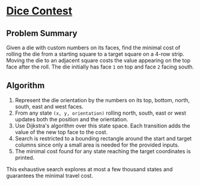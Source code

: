 # [Dice Contest](https://www.spoj.com/problems/classical/85)

## Problem Summary
Given a die with custom numbers on its faces, find the minimal cost of rolling the die from a starting square to a target square on a 4-row strip. Moving the die to an adjacent square costs the value appearing on the top face after the roll. The die initially has face `1` on top and face `2` facing south.

## Algorithm
1. Represent the die orientation by the numbers on its top, bottom, north, south, east and west faces.
2. From any state `(x, y, orientation)` rolling north, south, east or west updates both the position and the orientation.
3. Use Dijkstra's algorithm over this state space. Each transition adds the value of the new top face to the cost.
4. Search is restricted to a bounding rectangle around the start and target columns since only a small area is needed for the provided inputs.
5. The minimal cost found for any state reaching the target coordinates is printed.

This exhaustive search explores at most a few thousand states and guarantees the minimal travel cost.

